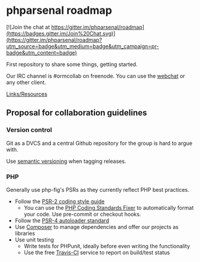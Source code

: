# phparsenal roadmap

[![Join the chat at https://gitter.im/phparsenal/roadmap](https://badges.gitter.im/Join%20Chat.svg)](https://gitter.im/phparsenal/roadmap?utm_source=badge&utm_medium=badge&utm_campaign=pr-badge&utm_content=badge)

First repository to share some things, getting started.

Our IRC channel is #ormcollab on freenode. You can use the [webchat](http://webchat.freenode.net/?channels=ormcollab) or any other client.

[Links/Resources](https://github.com/phparsenal/roadmap/wiki/Links)

## Proposal for collaboration guidelines

### Version control
Git as a DVCS and a central Github repository for the group is hard to argue with.

Use [semantic versioning](http://semver.org/) when tagging releases.

### PHP
Generally use php-fig's PSRs as they currently reflect PHP best practices.

- Follow the [PSR-2 coding style guide](http://www.php-fig.org/psr/psr-2/)
  - You can use the [PHP Coding Standards Fixer](https://github.com/FriendsOfPHP/PHP-CS-Fixer) to automatically format your code. Use pre-commit or checkout hooks.
- Follow the [PSR-4 autoloader standard](http://www.php-fig.org/psr/psr-4/)
- Use [Composer](https://getcomposer.org/) to manage dependencies and offer our projects as libraries
- Use unit testing
  - Write tests for PHPunit, ideally before even writing the functionality
  - Use the free [Travis-CI](https://travis-ci.org/) service to report on build/test status

